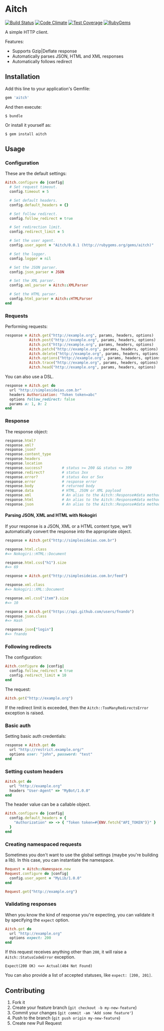 # Aitch

[![Build Status](https://travis-ci.org/fnando/aitch.png)](https://travis-ci.org/fnando/aitch)
[![Code Climate](https://codeclimate.com/github/fnando/aitch/badges/gpa.svg)](https://codeclimate.com/github/fnando/aitch)
[![Test Coverage](https://codeclimate.com/github/fnando/aitch/badges/coverage.svg)](https://codeclimate.com/github/fnando/aitch)
[![RubyGems](https://badge.fury.io/rb/aitch.png)](https://rubygems.org/gems/aitch)

A simple HTTP client.

Features:

* Supports Gzip|Deflate response
* Automatically parses JSON, HTML and XML responses
* Automatically follows redirect

## Installation

Add this line to your application's Gemfile:

```ruby
gem 'aitch'
```

And then execute:

    $ bundle

Or install it yourself as:

    $ gem install aitch

## Usage

### Configuration

These are the default settings:

```ruby
Aitch.configure do |config|
  # Set request timeout.
  config.timeout = 5

  # Set default headers.
  config.default_headers = {}

  # Set follow redirect.
  config.follow_redirect = true

  # Set redirection limit.
  config.redirect_limit = 5

  # Set the user agent.
  config.user_agent = "Aitch/0.0.1 (http://rubygems.org/gems/aitch)"

  # Set the logger.
  config.logger = nil

  # Set the JSON parser.
  config.json_parser = JSON

  # Set the XML parser.
  config.xml_parser = Aitch::XMLParser

  # Set the HTML parser.
  config.html_parser = Aitch::HTMLParser
end
```

### Requests

Performing requests:

```ruby
response = Aitch.get("http://example.org", params, headers, options)
           Aitch.post("http://example.org", params, headers, options)
           Aitch.put("http://example.org", params, headers, options)
           Aitch.patch("http://example.org", params, headers, options)
           Aitch.delete("http://example.org", params, headers, options)
           Aitch.options("http://example.org", params, headers, options)
           Aitch.trace("http://example.org", params, headers, options)
           Aitch.head("http://example.org", params, headers, options)
```

You can also use a DSL.

```ruby
response = Aitch.get do
  url "http://simplesideias.com.br"
  headers Authorization: "Token token=abc"
  options follow_redirect: false
  params a: 1, b: 2
end
```

### Response

The response object:

```ruby
response.html?
response.xml?
response.json?
response.content_type
response.headers
response.location
response.success?         # status >= 200 && status <= 399
response.redirect?        # status 3xx
response.error?           # status 4xx or 5xx
response.error            # response error
response.body             # returned body
response.data             # HTML, JSON or XML payload
response.xml              # An alias to the Aitch::Response#data method
response.html             # An alias to the Aitch::Response#data method
response.json             # An alias to the Aitch::Response#data method
```

#### Parsing JSON, XML and HTML with Nokogiri

If your response is a JSON, XML or a HTML content type, we'll automatically convert the response into the appropriate object.

```ruby
response = Aitch.get("http://simplesideias.com.br")

response.html.class
#=> Nokogiri::HTML::Document

response.html.css("h1").size
#=> 69

response = Aitch.get("http://simplesideias.com.br/feed")

response.xml.class
#=> Nokogiri::XML::Document

response.xml.css("item").size
#=> 10

response = Aitch.get("https://api.github.com/users/fnando")
response.json.class
#=> Hash

response.json["login"]
#=> fnando
```

### Following redirects

The configuration:

```ruby
Aitch.configure do |config|
  config.follow_redirect = true
  config.redirect_limit = 10
end
```

The request:

```ruby
Aitch.get("http://example.org")
```

If the redirect limit is exceeded, then the `Aitch::TooManyRedirectsError` exception is raised.

### Basic auth

Setting basic auth credentials:

```ruby
response = Aitch.get do
  url "http://restrict.example.org/"
  options user: "john", password: "test"
end
```

### Setting custom headers

```ruby
Aitch.get do
  url "http://example.org"
  headers "User-Agent" => "MyBot/1.0.0"
end
```

The header value can be a callable object.

```ruby
Aitch.configure do |config|
  config.default_headers = {
    "Authorization" => -> { "Token token=#{ENV.fetch("API_TOKEN")}" }
  }
end
```

### Creating namespaced requests

Sometimes you don't want to use the global settings (maybe you're building a
lib). In this case, you can instantiate the namespace.

```ruby
Request = Aitch::Namespace.new
Request.configure do |config|
  config.user_agent = "MyLib/1.0.0"
end

Request.get("http://example.org")
```

### Validating responses

When you know the kind of response you're expecting, you can validate it by specifying the `expect` option.

```ruby
Aitch.get do
  url "http://example.org"
  options expect: 200
end
```

If this request receives anything other than `200`, it will raise a `Aitch::StatusCodeError` exception.

```
Expect(200 OK) <=> Actual(404 Not Found)
```

You can also provide a list of accepted statuses, like `expect: [200, 201]`.

## Contributing

1. Fork it
2. Create your feature branch (`git checkout -b my-new-feature`)
3. Commit your changes (`git commit -am 'Add some feature'`)
4. Push to the branch (`git push origin my-new-feature`)
5. Create new Pull Request
